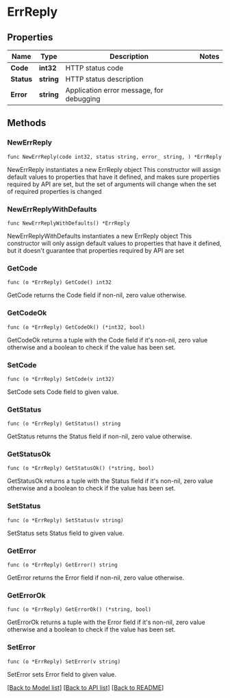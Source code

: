 # ErrReply

## Properties

Name | Type | Description | Notes
------------ | ------------- | ------------- | -------------
**Code** | **int32** | HTTP status code | 
**Status** | **string** | HTTP status description | 
**Error** | **string** | Application error message, for debugging | 

## Methods

### NewErrReply

`func NewErrReply(code int32, status string, error_ string, ) *ErrReply`

NewErrReply instantiates a new ErrReply object
This constructor will assign default values to properties that have it defined,
and makes sure properties required by API are set, but the set of arguments
will change when the set of required properties is changed

### NewErrReplyWithDefaults

`func NewErrReplyWithDefaults() *ErrReply`

NewErrReplyWithDefaults instantiates a new ErrReply object
This constructor will only assign default values to properties that have it defined,
but it doesn't guarantee that properties required by API are set

### GetCode

`func (o *ErrReply) GetCode() int32`

GetCode returns the Code field if non-nil, zero value otherwise.

### GetCodeOk

`func (o *ErrReply) GetCodeOk() (*int32, bool)`

GetCodeOk returns a tuple with the Code field if it's non-nil, zero value otherwise
and a boolean to check if the value has been set.

### SetCode

`func (o *ErrReply) SetCode(v int32)`

SetCode sets Code field to given value.


### GetStatus

`func (o *ErrReply) GetStatus() string`

GetStatus returns the Status field if non-nil, zero value otherwise.

### GetStatusOk

`func (o *ErrReply) GetStatusOk() (*string, bool)`

GetStatusOk returns a tuple with the Status field if it's non-nil, zero value otherwise
and a boolean to check if the value has been set.

### SetStatus

`func (o *ErrReply) SetStatus(v string)`

SetStatus sets Status field to given value.


### GetError

`func (o *ErrReply) GetError() string`

GetError returns the Error field if non-nil, zero value otherwise.

### GetErrorOk

`func (o *ErrReply) GetErrorOk() (*string, bool)`

GetErrorOk returns a tuple with the Error field if it's non-nil, zero value otherwise
and a boolean to check if the value has been set.

### SetError

`func (o *ErrReply) SetError(v string)`

SetError sets Error field to given value.



[[Back to Model list]](../README.md#documentation-for-models) [[Back to API list]](../README.md#documentation-for-api-endpoints) [[Back to README]](../README.md)


